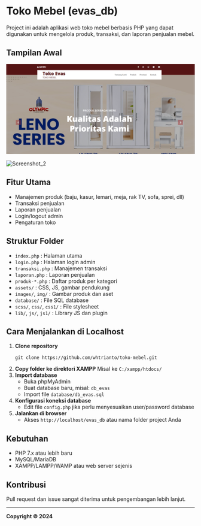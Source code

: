 
# Toko Mebel (evas_db)

Project ini adalah aplikasi web toko mebel berbasis PHP yang dapat digunakan untuk mengelola produk, transaksi, dan laporan penjualan mebel.

## Tampilan Awal
![Screenshot_1](https://github.com/whtrianto/toko-mebel/blob/main/images/screenshot1.png)

![Screenshot_2](https://github.com/whtrianto/klasifikasi-buah-pisang/blob/main/static/images/screenshot2.png?raw=true)

## Fitur Utama
- Manajemen produk (baju, kasur, lemari, meja, rak TV, sofa, sprei, dll)
- Transaksi penjualan
- Laporan penjualan
- Login/logout admin
- Pengaturan toko

## Struktur Folder
- `index.php` : Halaman utama
- `login.php` : Halaman login admin
- `transaksi.php` : Manajemen transaksi
- `laporan.php` : Laporan penjualan
- `produk-*.php` : Daftar produk per kategori
- `assets/` : CSS, JS, gambar pendukung
- `images/`, `img/` : Gambar produk dan aset
- `database/` : File SQL database
- `scss/`, `css/`, `css1/` : File stylesheet
- `lib/`, `js/`, `js1/` : Library JS dan plugin

## Cara Menjalankan di Localhost
1. **Clone repository**
   ```
   git clone https://github.com/whtrianto/toko-mebel.git
   ```
2. **Copy folder ke direktori XAMPP**
   Misal ke `C:/xampp/htdocs/`
3. **Import database**
   - Buka phpMyAdmin
   - Buat database baru, misal: `db_evas`
   - Import file `database/db_evas.sql`
4. **Konfigurasi koneksi database**
   - Edit file `config.php` jika perlu menyesuaikan user/password database
5. **Jalankan di browser**
   - Akses `http://localhost/evas_db` atau nama folder project Anda

## Kebutuhan
- PHP 7.x atau lebih baru
- MySQL/MariaDB
- XAMPP/LAMPP/WAMP atau web server sejenis

## Kontribusi
Pull request dan issue sangat diterima untuk pengembangan lebih lanjut.

---

**Copyright © 2024** 
